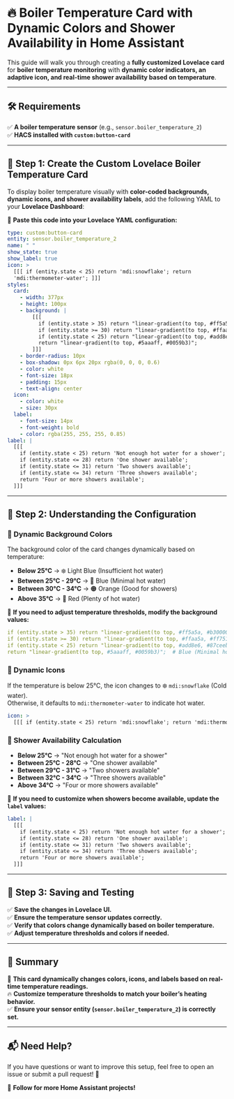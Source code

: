 # 🔥 Boiler Temperature Card with Dynamic Colors and Shower Availability in Home Assistant

This guide will walk you through creating a **fully customized Lovelace card** for **boiler temperature monitoring** with **dynamic color indicators, an adaptive icon, and real-time shower availability based on temperature**.

---

## 🛠️ Requirements  
✅ **A boiler temperature sensor** (e.g., `sensor.boiler_temperature_2`)  
✅ **HACS installed with `custom:button-card`**  

---

## 🔹 Step 1: Create the Custom Lovelace Boiler Temperature Card  

To display boiler temperature visually with **color-coded backgrounds, dynamic icons, and shower availability labels**, add the following YAML to your **Lovelace Dashboard**:  

📌 **Paste this code into your Lovelace YAML configuration:**  

```yaml
type: custom:button-card
entity: sensor.boiler_temperature_2
name: " "
show_state: true
show_label: true
icon: >
  [[[ if (entity.state < 25) return 'mdi:snowflake'; return
  'mdi:thermometer-water'; ]]]
styles:
  card:
    - width: 377px
    - height: 100px
    - background: |
        [[[ 
          if (entity.state > 35) return "linear-gradient(to top, #ff5a5a, #b30000)";
          if (entity.state >= 30) return "linear-gradient(to top, #ffaa5a, #ff751a)";
          if (entity.state < 25) return "linear-gradient(to top, #add8e6, #87ceeb)";
          return "linear-gradient(to top, #5aaaff, #0059b3)";
        ]]]
    - border-radius: 10px
    - box-shadow: 0px 6px 20px rgba(0, 0, 0, 0.6)
    - color: white
    - font-size: 18px
    - padding: 15px
    - text-align: center
  icon:
    - color: white
    - size: 30px
  label:
    - font-size: 14px
    - font-weight: bold
    - color: rgba(255, 255, 255, 0.85)
label: |
  [[[ 
    if (entity.state < 25) return 'Not enough hot water for a shower';
    if (entity.state <= 28) return 'One shower available';
    if (entity.state <= 31) return 'Two showers available';
    if (entity.state <= 34) return 'Three showers available';
    return 'Four or more showers available';
  ]]]
```

---

## 🔹 Step 2: Understanding the Configuration  

### 📌 Dynamic Background Colors  

The background color of the card changes dynamically based on temperature:

- **Below 25°C** → ❄️ Light Blue (Insufficient hot water)
- **Between 25°C - 29°C** → 🔵 Blue (Minimal hot water)
- **Between 30°C - 34°C** → 🟠 Orange (Good for showers)
- **Above 35°C** → 🔴 Red (Plenty of hot water)

📌 **If you need to adjust temperature thresholds, modify the background values:**

```yaml
if (entity.state > 35) return "linear-gradient(to top, #ff5a5a, #b30000)";  # Red (Hot water ready)
if (entity.state >= 30) return "linear-gradient(to top, #ffaa5a, #ff751a)"; # Orange (Good showers)
if (entity.state < 25) return "linear-gradient(to top, #add8e6, #87ceeb)";  # Light Blue (Not enough)
return "linear-gradient(to top, #5aaaff, #0059b3)";  # Blue (Minimal hot water)
```

### 📌 Dynamic Icons  

If the temperature is below 25°C, the icon changes to ❄️ `mdi:snowflake` (Cold water).  
Otherwise, it defaults to `mdi:thermometer-water` to indicate hot water.

```yaml
icon: >
  [[[ if (entity.state < 25) return 'mdi:snowflake'; return 'mdi:thermometer-water'; ]]]
```

### 📌 Shower Availability Calculation  

- **Below 25°C** → "Not enough hot water for a shower"
- **Between 25°C - 28°C** → "One shower available"
- **Between 29°C - 31°C** → "Two showers available"
- **Between 32°C - 34°C** → "Three showers available"
- **Above 34°C** → "Four or more showers available"

📌 **If you need to customize when showers become available, update the `label` values:**

```yaml
label: |
  [[[ 
    if (entity.state < 25) return 'Not enough hot water for a shower';
    if (entity.state <= 28) return 'One shower available';
    if (entity.state <= 31) return 'Two showers available';
    if (entity.state <= 34) return 'Three showers available';
    return 'Four or more showers available';
  ]]]
```

---

## 🔹 Step 3: Saving and Testing  

✅ **Save the changes in Lovelace UI.**  
✅ **Ensure the temperature sensor updates correctly.**  
✅ **Verify that colors change dynamically based on boiler temperature.**  
✅ **Adjust temperature thresholds and colors if needed.**  



---

## 🚀 Summary  

🎨 **This card dynamically changes colors, icons, and labels based on real-time temperature readings.**  
🔥 **Customize temperature thresholds to match your boiler’s heating behavior.**  
✅ **Ensure your sensor entity (`sensor.boiler_temperature_2`) is correctly set.**  

---

## 📬 Need Help?  

If you have questions or want to improve this setup, feel free to open an issue or submit a pull request! 🚀  

🔗 **Follow for more Home Assistant projects!**  
